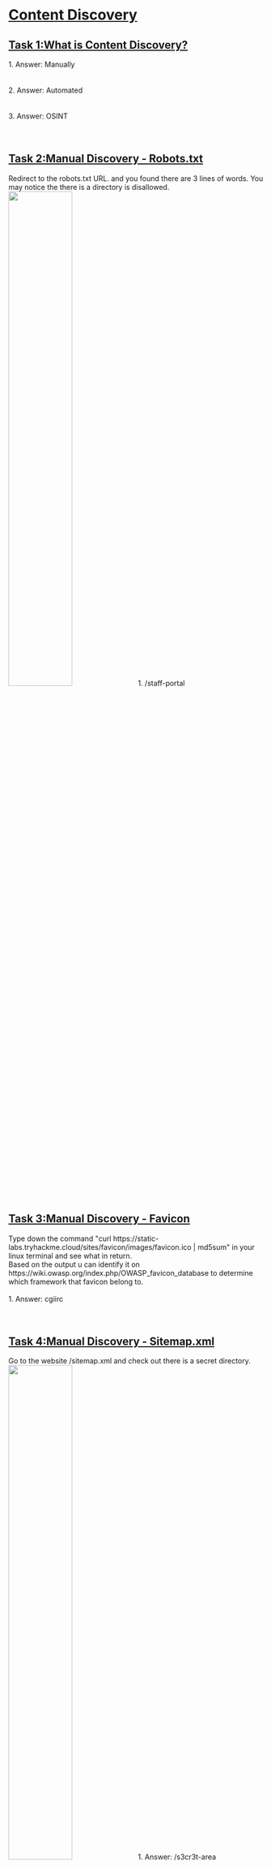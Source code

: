 <h1><ins>Content Discovery</ins></h1>
<h2><ins>Task 1:What is Content Discovery?</ins></h2>
1. Answer: Manually<br><br><br>
2. Answer: Automated<br><br><br>
3. Answer: OSINT<br><br><br>

<h2><ins>Task 2:Manual Discovery - Robots.txt</ins></h2>
Redirect to the robots.txt URL. and you found there are 3 lines of words. You may notice the there is a directory is disallowed.<br>
<img src=https://user-images.githubusercontent.com/78288358/169673779-e0b59e57-125f-4d5e-8b1a-376be2e469db.png style="width:50%; height:50%">
1. /staff-portal<br><br><br>


<h2><ins>Task 3:Manual Discovery - Favicon</ins></h2>
Type down the command "curl https://static-labs.tryhackme.cloud/sites/favicon/images/favicon.ico | md5sum" in your linux terminal and see what in return.<br>
Based on the output u can identify it on https://wiki.owasp.org/index.php/OWASP_favicon_database to determine which framework that favicon belong to.<br><br>
1. Answer: cgiirc<br><br><br>

<h2><ins>Task 4:Manual Discovery - Sitemap.xml</ins></h2>
Go to the website /sitemap.xml and check out there is a secret directory. <br>
<img src=https://user-images.githubusercontent.com/78288358/169673802-a6c8e1d6-27ee-4383-887c-5da09aace289.png style="width:50%; height:50%;">
1. Answer: /s3cr3t-area <br><br><br>

<h2><ins>Task 5:Manual Discovery - HTTP Headers</ins></h2>
Type down the command "curl http://IP ADDRESS OF YOUR MACHINE -v" to retrieve the flag.<br>
<img src=https://user-images.githubusercontent.com/78288358/169674232-024c5da5-ccc3-4996-b8e3-da68ad675447.png style="width:50%; height:50%;">
1. Answer: THM{HEADER_FLAG}<br><br><br>

<h2><ins>Task 6:Manual Discovery - Framework Stack</ins></h2>
![image](https://user-images.githubusercontent.com/78288358/169674219-0d66e563-9a9e-4122-99c7-8288586cb1d5.png)
![image](https://user-images.githubusercontent.com/78288358/169674223-47aa860c-e3fc-438e-a961-f468372bc82c.png)

<h2><ins>Task 7:OSINT - Google Hacking / Dorking</ins></h2>
<h2><ins>Task 8:OSINT - Wappalyzer</ins></h2>
<h2><ins>Task 9:OSINT - Wayback Machine</ins></h2>
<h2><ins>Task 10:OSINT - GitHub</ins></h2>
<h2><ins>Task 11:OSINT - S3 Buckets</ins></h2>
<h2><ins>Task 12:Automated Discovery</ins></h2>

